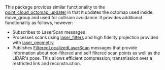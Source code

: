 This package provides similar functionality to the [point_cloud_octomap_updater](https://github.com/ros-planning/moveit_ros/tree/jade-devel/perception/pointcloud_octomap_updater)
in that it updates the octomap used inside move_group and used for collision
avoidance. It provides additional functionality as follows, however:
* Subscribes to LaserScan messages
* Processes scans using [laser_filters](http://wiki.ros.org/laser_filters) and high fidelity projection provided with [laser_geometry](http://wiki.ros.org/laser_geometry)
* Publishes [FilteredLocalizedLaserScan](https://github.com/team-vigir/vigir_perception_msgs/blob/master/msg/FilteredLocalizedLaserScan.msg)
messages that provide information about non-filtered and self filtered scan points as well as the LIDAR's pose. This allows efficient compression, transmission over a restricted link and reconstruction.
